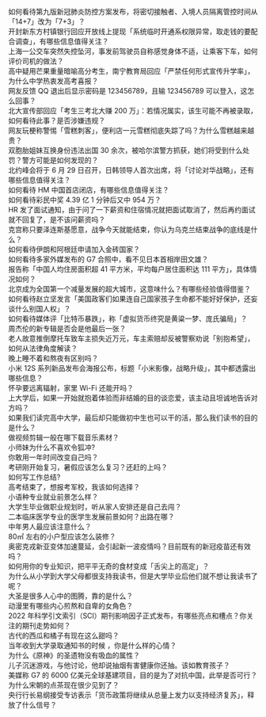 如何看待第九版新冠肺炎防控方案发布，将密切接触者、入境人员隔离管控时间从「14+7」改为「7+3」？  
开封新东方村镇银行回应开放线上提现「系统临时开通系权限异常，取走钱的要配合调查」，有哪些信息值得关注？  
上海一公交车突然失控坠河，事发前驾驶员自称感觉身体不适，让乘客下车，如何评价司机的做法？  
高中疑用芒果重量暗喻高分考生，南宁教育局回应「严禁任何形式宣传升学率」，为什么中学热衷发高考喜报？  
网友反馈 QQ 退出后显示密码是 123456789，且输 123456789 可以登入，这怎么回事？  
北大宣传部回应「考生三考北大赚 200 万」：若情况属实，该生可能不再被录取，如何看待此事？是否涉嫌违规？  
网友玩梗称警惕「雪糕刺客」，便利店一元雪糕彻底失踪了吗？为什么雪糕越来越贵？  
双胞胎姐妹互换身份违法出国 30 余次，被哈尔滨警方抓获，她们将受到什么处罚？警方可能是如何发现的？  
北约峰会将于 6 月 29 日召开，日韩领导人首次出席，将「讨论对华战略」，还有哪些信息值得关注？  
如何看待 HM 中国首店闭店，有哪些信息值得关注？  
如何看待彩民中奖 4.39 亿 1 分钟后又中 954 万？  
HR 发了面试通知，由于问了一下薪资和住宿情况就把面试取消了，然后再约面试就不回复了，是不该问薪资吗？  
克宫称只要泽连斯基愿意，战争今天就能结束，你认为乌克兰结束战争的底线是什么？  
如何看待伊朗和阿根廷申请加入金砖国家？  
如何看待多家外媒发布的 G7 合照中，看不见日本首相岸田文雄？  
报告称「中国人均住房面积超 41 平方米，平均每户居住面积达 111 平方」，具体情况如何？  
北京成为全国第一个减量发展的超大城市，这意味什么？有哪些经验值得借鉴？  
如何看待赵立坚发言「美国政客们如果连自己国家孩子生命都不能好好保护，还妄谈什么别国人权」？  
如何看待媒体评「比特币暴跌」，称「虚拟货币终究是黄粱一梦、庞氏骗局」？  
周杰伦的新专辑是否会是他最后一张？  
老人故意推倒摩托车致车主损失近万元，车主索赔却反被警察劝说「别抱希望」，如何从法律角度解读？  
晚上睡不着和熬夜有区别吗？  
小米 12S 系列新品发布会海报公布，标题「小米影像，战略升级」，其中都透露出哪些信息？  
怀孕要远离辐射，家里 Wi-Fi 还能开吗？  
上大学后，如果一开始就抱着体验而非结婚的目的谈恋爱，该主动且坦诚地告诉对方吗？  
如果我们读完高中大学，最后却只能做初中生也可以干的活，那么我们读书的目的是什么？  
做视频剪辑一般在哪下载音乐素材？  
小师妹为什么不喜欢令狐冲?  
你敢用一年时间改变自己吗？  
考研刚开始复习，暑假应该怎么复习？还赶的上吗？  
如何写工作总结?  
高考结束了，想报考军校，我该如何选择？  
小语种专业就业前景怎么样？  
大学生毕业做职业规划时，听从家人安排还是自己去闯？  
二本临床医学专业的医学生发展前景如何？出路在哪？  
中年男人最应该注意什么？  
80㎡ 左右的小户型应该怎么装修？  
奥密克戎新亚变体加速蔓延，会引起新一波疫情吗？目前既有的新冠疫苗还有效吗？  
如何用你的专业知识，把平平无奇的食材变成「舌尖上的高定」？  
为什么从小学到大学父母都很支持我读书，但是大学毕业后他们就不想让我读书了呢？  
大圣是很多人心中的图腾，靠的是什么？  
动漫里有哪些内心煎熬和自卑的女角色？  
2022 年科学引文索引（SCI）期刊影响因子正式发布，有哪些亮点和槽点？你关注的期刊走势如何？  
古代的西瓜和橘子有现在这么甜吗？  
当年收到大学录取通知书的时候 ，你是什么样的心情？  
为什么《原神》的圣遗物没有吸血的属性？  
儿子沉迷游戏，与他讨论，他却说抽烟有害健康你还抽。该如教育孩子？  
美媒称 G7 的 6000 亿美元全球基建项目，目的是为了对抗中国，此举是否可行？  
为什么宋朝的点茶现在很少见到了？  
央行行长易纲接受专访表示「货币政策将继续从总量上发力以支持经济复苏」，释放了什么信号？  
